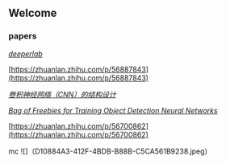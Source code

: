 ## Welcome 



### **papers**  
[_deeperlab_](https://arxiv.org/abs/1902.05093)

[https://zhuanlan.zhihu.com/p/56887843](https://zhuanlan.zhihu.com/p/56887843)

[_卷积神经网络（CNN）的结构设计_](https://www.zhihu.com/question/312556066/answer/600228264)

[_Bag of Freebies for Training Object Detection Neural Networks_](https://arxiv.org/abs/1902.04103)

[https://zhuanlan.zhihu.com/p/56700862](https://zhuanlan.zhihu.com/p/56700862)


mc
![]（D10884A3-412F-4BDB-B88B-C5CA561B9238.jpeg）
